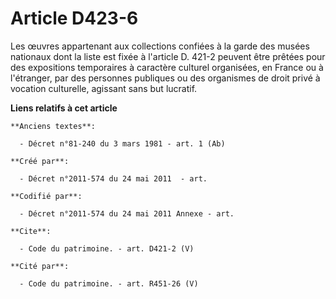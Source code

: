 # Article D423-6

Les œuvres appartenant aux collections confiées à la garde des musées nationaux dont la liste est fixée à l'article D. 421-2
peuvent être prêtées pour des expositions temporaires à caractère culturel organisées, en France ou à l'étranger, par des
personnes publiques ou des organismes de droit privé à vocation culturelle, agissant sans but lucratif.

**Liens relatifs à cet article**

	**Anciens textes**:

	  - Décret n°81-240 du 3 mars 1981 - art. 1 (Ab)

	**Créé par**:

	  - Décret n°2011-574 du 24 mai 2011  - art.

	**Codifié par**:

	  - Décret n°2011-574 du 24 mai 2011 Annexe - art.

	**Cite**:

	  - Code du patrimoine. - art. D421-2 (V)

	**Cité par**:

	  - Code du patrimoine. - art. R451-26 (V)
